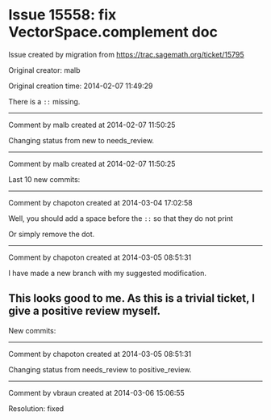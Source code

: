 # Issue 15558: fix VectorSpace.complement doc

Issue created by migration from https://trac.sagemath.org/ticket/15795

Original creator: malb

Original creation time: 2014-02-07 11:49:29

There is a `::` missing.


---

Comment by malb created at 2014-02-07 11:50:25

Changing status from new to needs_review.


---

Comment by malb created at 2014-02-07 11:50:25

Last 10 new commits:


---

Comment by chapoton created at 2014-03-04 17:02:58

Well, you should add a space before the `::` so that they do not print

Or simply remove the dot.


---

Comment by chapoton created at 2014-03-05 08:51:31

I have made a new branch with my suggested modification.

This looks good to me. As this is a trivial ticket, I give a positive review myself.
----
New commits:


---

Comment by chapoton created at 2014-03-05 08:51:31

Changing status from needs_review to positive_review.


---

Comment by vbraun created at 2014-03-06 15:06:55

Resolution: fixed
